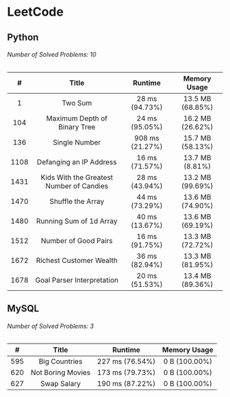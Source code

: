 # LeetCode
## Python
###### Number of Solved Problems: 10
|#|Title|Runtime|Memory Usage|
|:---:|:---:|:---:|:---:|
|1|Two Sum|28 ms (94.73%)|13.5 MB (68.85%)|
|104|Maximum Depth of Binary Tree|24 ms (95.05%)|16.2 MB (26.62%)|
|136|Single Number|908 ms (21.27%)|15.7 MB (58.13%)|
|1108|Defanging an IP Address|16 ms (71.57%)|13.7 MB (8.81%)|
|1431|Kids With the Greatest Number of Candies|28 ms (43.94%)|13.2 MB (99.69%)|
|1470|Shuffle the Array|44 ms (73.29%)|13.6 MB (74.90%)|
|1480|Running Sum of 1d Array|40 ms (13.67%)|13.6 MB (69.19%)|
|1512|Number of Good Pairs|16 ms (91.75%)|13.3 MB (72.72%)|
|1672|Richest Customer Wealth|36 ms (82.94%)|13.3 MB (81.95%)|
|1678|Goal Parser Interpretation|20 ms (51.53%)|13.4 MB (89.36%)|

## MySQL
###### Number of Solved Problems: 3
|#|Title|Runtime|Memory Usage|
|:---:|:---:|:---:|:---:|
|595|Big Countries|227 ms (76.54%)|0 B (100.00%)|
|620|Not Boring Movies|173 ms (79.73%)|0 B (100.00%)|
|627|Swap Salary|190 ms (87.22%)|0 B (100.00%)|
